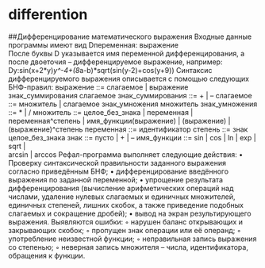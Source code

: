 # differention
##Дифференцирование математического выражения
Входные данные программы имеют вид Dпеременная: выражение  
После буквы D указывается имя переменной дифференцирования, а после двоеточия – дифференцируемое выражение, например: 
Dy:sin(x+2*y)*y^-4+(8*a-b)*sqrt(sin(y-2)+cos(y+9))
Синтаксис дифференцируемого выражения описывается с помощью следующих БНФ-правил:
выражение  ::=  слагаемое  |  выражение  знак_суммирования   слагаемое
знак_суммирования  ::=   +  |  –
слагаемое  ::=  множитель  |  слагаемое  знак_умножения   множитель
знак_умножения  ::=   *  |  /
множитель  ::=  целое_без_знака   |   переменная   |   переменная^степень
	|   имя_функции(выражение)   |   (выражение)   | 
 		 (выражение)^степень
переменная  ::=  идентификатор
степень  ::=  знак   целое_без_знака
знак  ::=   пусто  |  +  |  –
имя_функции  ::=  sin | cos | ln | exp | sqrt | 	
             arcsin | arccos
Рефал-программа выполняет следующие действия:
    • Проверку синтаксической правильности заданного выражения согласно приведённым БНФ;
    • дифференцирование введённого выражения по заданной переменной;
    • упрощение результата дифференцирования (вычисление арифметических операций над числами, удаление нулевых слагаемых и единичных множителей, единичных степеней, лишних скобок, а также приведение подобных слагаемых и сокращение дробей);
    • вывод на экран результирующего выражения.
Выявляются ошибки:
        ◦ нарушен баланс открывающих и закрывающих скобок;
        ◦ пропущен знак операции или её операнд;
        ◦ употребление неизвестной функции;
        ◦ неправильная запись выражения со степенью;
        ◦ неверная запись множителя – числа, идентификатора, обращения к функции.
